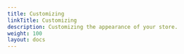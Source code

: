 ```yaml
---
title: Customizing
linkTitle: Customizing
description: Customizing the appearance of your store.
weight: 100
layout: docs
---
```

